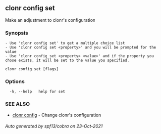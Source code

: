 ## clonr config set

Make an adjustment to clonr's configuration

### Synopsis


	- Use 'clonr config set' to get a multiple choice list
	- Use 'clonr config set <property>' and you will be prompted for the value
	- Use 'clonr config set <property> <value>' and if the property you chose exists, it will be set to the value you specified.


```
clonr config set [flags]
```

### Options

```
  -h, --help   help for set
```

### SEE ALSO

* [clonr config](clonr_config.md)	 - Change clonr's configuration

###### Auto generated by spf13/cobra on 23-Oct-2021
